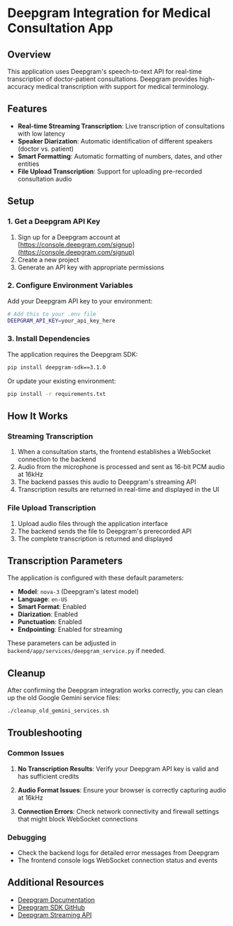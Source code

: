 # Deepgram Integration for Medical Consultation App

## Overview

This application uses Deepgram's speech-to-text API for real-time transcription of doctor-patient consultations. Deepgram provides high-accuracy medical transcription with support for medical terminology.

## Features

- **Real-time Streaming Transcription**: Live transcription of consultations with low latency
- **Speaker Diarization**: Automatic identification of different speakers (doctor vs. patient)
- **Smart Formatting**: Automatic formatting of numbers, dates, and other entities
- **File Upload Transcription**: Support for uploading pre-recorded consultation audio

## Setup

### 1. Get a Deepgram API Key

1. Sign up for a Deepgram account at [https://console.deepgram.com/signup](https://console.deepgram.com/signup)
2. Create a new project
3. Generate an API key with appropriate permissions

### 2. Configure Environment Variables

Add your Deepgram API key to your environment:

```bash
# Add this to your .env file
DEEPGRAM_API_KEY=your_api_key_here
```

### 3. Install Dependencies

The application requires the Deepgram SDK:

```bash
pip install deepgram-sdk==3.1.0
```

Or update your existing environment:

```bash
pip install -r requirements.txt
```

## How It Works

### Streaming Transcription

1. When a consultation starts, the frontend establishes a WebSocket connection to the backend
2. Audio from the microphone is processed and sent as 16-bit PCM audio at 16kHz
3. The backend passes this audio to Deepgram's streaming API
4. Transcription results are returned in real-time and displayed in the UI

### File Upload Transcription

1. Upload audio files through the application interface
2. The backend sends the file to Deepgram's prerecorded API
3. The complete transcription is returned and displayed

## Transcription Parameters

The application is configured with these default parameters:

- **Model**: `nova-3` (Deepgram's latest model)
- **Language**: `en-US`
- **Smart Format**: Enabled
- **Diarization**: Enabled
- **Punctuation**: Enabled
- **Endpointing**: Enabled for streaming

These parameters can be adjusted in `backend/app/services/deepgram_service.py` if needed.

## Cleanup

After confirming the Deepgram integration works correctly, you can clean up the old Google Gemini service files:

```bash
./cleanup_old_gemini_services.sh
```

## Troubleshooting

### Common Issues

1. **No Transcription Results**: Verify your Deepgram API key is valid and has sufficient credits

2. **Audio Format Issues**: Ensure your browser is correctly capturing audio at 16kHz

3. **Connection Errors**: Check network connectivity and firewall settings that might block WebSocket connections

### Debugging

- Check the backend logs for detailed error messages from Deepgram
- The frontend console logs WebSocket connection status and events

## Additional Resources

- [Deepgram Documentation](https://developers.deepgram.com/docs/)
- [Deepgram SDK GitHub](https://github.com/deepgram/deepgram-python-sdk)
- [Deepgram Streaming API](https://developers.deepgram.com/docs/live-streaming-audio) 
